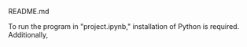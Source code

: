 README.md

To run the program in "project.ipynb," installation of Python is required. Additionally, 